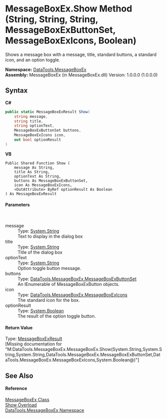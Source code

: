 # MessageBoxEx.Show Method (String, String, String, MessageBoxExButtonSet, MessageBoxExIcons, Boolean)
 

Shows a message box with a message, title, standard buttons, a standard icon, and an option toggle.

**Namespace:**&nbsp;<a href="N_DataTools_MessageBoxEx.md">DataTools.MessageBoxEx</a><br />**Assembly:**&nbsp;MessageBoxEx (in MessageBoxEx.dll) Version: 1.0.0.0 (1.0.0.0)

## Syntax

**C#**<br />
``` C#
public static MessageBoxExResult Show(
	string message,
	string title,
	string optionText,
	MessageBoxExButtonSet buttons,
	MessageBoxExIcons icon,
	out bool optionResult
)
```

**VB**<br />
``` VB
Public Shared Function Show ( 
	message As String,
	title As String,
	optionText As String,
	buttons As MessageBoxExButtonSet,
	icon As MessageBoxExIcons,
	<OutAttribute> ByRef optionResult As Boolean
) As MessageBoxExResult
```


#### Parameters
&nbsp;<dl><dt>message</dt><dd>Type: <a href="https://docs.microsoft.com/dotnet/api/system.string" target="_blank">System.String</a><br />Text to display in the dialog box</dd><dt>title</dt><dd>Type: <a href="https://docs.microsoft.com/dotnet/api/system.string" target="_blank">System.String</a><br />Title of the dialog box</dd><dt>optionText</dt><dd>Type: <a href="https://docs.microsoft.com/dotnet/api/system.string" target="_blank">System.String</a><br />Option toggle button message.</dd><dt>buttons</dt><dd>Type: <a href="T_DataTools_MessageBoxEx_MessageBoxExButtonSet.md">DataTools.MessageBoxEx.MessageBoxExButtonSet</a><br />An IEnumerable of MessageBoxExButton objects.</dd><dt>icon</dt><dd>Type: <a href="T_DataTools_MessageBoxEx_MessageBoxExIcons.md">DataTools.MessageBoxEx.MessageBoxExIcons</a><br />The standard icon for the box.</dd><dt>optionResult</dt><dd>Type: <a href="https://docs.microsoft.com/dotnet/api/system.boolean" target="_blank">System.Boolean</a><br />The result of the option toggle button.</dd></dl>

#### Return Value
Type: <a href="T_DataTools_MessageBoxEx_MessageBoxExResult.md">MessageBoxExResult</a><br />\[Missing <returns> documentation for "M:DataTools.MessageBoxEx.MessageBoxEx.Show(System.String,System.String,System.String,DataTools.MessageBoxEx.MessageBoxExButtonSet,DataTools.MessageBoxEx.MessageBoxExIcons,System.Boolean@)"\]

## See Also


#### Reference
<a href="T_DataTools_MessageBoxEx_MessageBoxEx.md">MessageBoxEx Class</a><br /><a href="Overload_DataTools_MessageBoxEx_MessageBoxEx_Show.md">Show Overload</a><br /><a href="N_DataTools_MessageBoxEx.md">DataTools.MessageBoxEx Namespace</a><br />